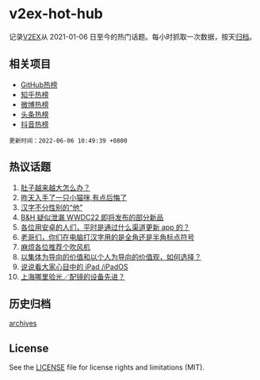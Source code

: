 # v2ex-hot-hub

 记录[V2EX](https://www.v2ex.com/)从 2021-01-06 日至今的热门话题。每小时抓取一次数据，按天[归档](archives)。
 
 ## 相关项目

- [GitHub热榜](https://github.com/snaildev/github-hot-hub)
- [知乎热榜](https://github.com/snaildev/zhihu-hot-hub)
- [微博热榜](https://github.com/snaildev/weibo-hot-hub)
- [头条热榜](https://github.com/snaildev/toutiao-hot-hub)
- [抖音热榜](https://github.com/snaildev/douyin-hot-hub)


 `更新时间：2022-06-06 10:49:39 +0800`

## 热议话题

1. [肚子越来越大怎么办？](https://www.v2ex.com/t/857475)
1. [昨天入手了一只小猫咪,有点后悔了](https://www.v2ex.com/t/857385)
1. [汉字不分性别的“他”](https://www.v2ex.com/t/857418)
1. [B&H 疑似泄漏 WWDC22 即将发布的部分新品](https://www.v2ex.com/t/857369)
1. [各位用安卓的人们，平时是通过什么渠道更新 app 的？](https://www.v2ex.com/t/857373)
1. [老哥们，你们在电脑打汉字用的是全角还是半角标点符号](https://www.v2ex.com/t/857406)
1. [麻烦各位推荐个吹风机](https://www.v2ex.com/t/857472)
1. [以集体为导向的价值和以个人为导向的价值观，如何选择？](https://www.v2ex.com/t/857341)
1. [说说看大家心目中的 iPad /iPadOS](https://www.v2ex.com/t/857375)
1. [上海哪里验光／配镜的设备先进？](https://www.v2ex.com/t/857389)

## 历史归档

[archives](archives)

## License

See the [LICENSE](LICENSE) file for license rights and limitations (MIT).
